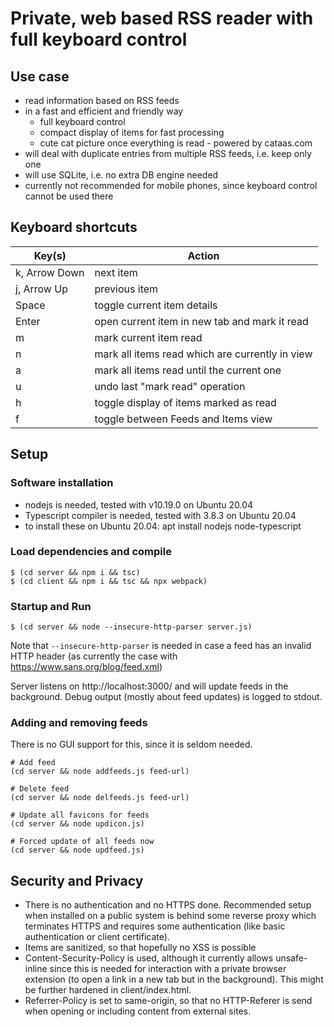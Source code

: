 # Private, web based RSS reader with full keyboard control

## Use case

- read information based on RSS feeds
- in a fast and efficient and friendly way
    - full keyboard control
    - compact display of items for fast processing
    - cute cat picture once everything is read - powered by cataas.com
- will deal with duplicate entries from multiple RSS feeds, i.e. keep only one
- will use SQLite, i.e. no extra DB engine needed
- currently not recommended for mobile phones, since keyboard control cannot be
  used there

## Keyboard shortcuts

| Key(s)        | Action    |
| ------------- | --------- |
| k, Arrow Down | next item |
| j, Arrow Up   | previous item |
| Space         | toggle current item details |
| Enter         | open current item in new tab and mark it read |
| m             | mark current item read |
| n             | mark all items read which are currently in view |
| a             | mark all items read until the current one |
| u             | undo last "mark read" operation |
| h             | toggle display of items marked as read |
| f             | toggle between Feeds and Items view |

## Setup

### Software installation

- nodejs is needed, tested with v10.19.0 on Ubuntu 20.04
- Typescript compiler is needed, tested with 3.8.3 on Ubuntu 20.04
- to install these on Ubuntu 20.04: apt install nodejs node-typescript

### Load dependencies and compile

    $ (cd server && npm i && tsc)
    $ (cd client && npm i && tsc && npx webpack)

### Startup and Run

    $ (cd server && node --insecure-http-parser server.js)

Note that `--insecure-http-parser` is needed in case a feed has an invalid
HTTP header (as currently the case with https://www.sans.org/blog/feed.xml)

Server listens on http://localhost:3000/ and will update feeds in the
background. Debug output (mostly about feed updates) is logged to stdout. 

### Adding and removing feeds

There is no GUI support for this, since it is seldom needed.

    # Add feed
    (cd server && node addfeeds.js feed-url)

    # Delete feed
    (cd server && node delfeeds.js feed-url)

    # Update all favicons for feeds
    (cd server && node updicon.js)

    # Forced update of all feeds now
    (cd server && node updfeed.js)


## Security and Privacy

- There is no authentication and no HTTPS done. Recommended setup when installed
  on a public system is behind some reverse proxy which terminates HTTPS and
  requires some authentication (like basic authentication or client certificate).
- Items are sanitized, so that hopefully no XSS is possible
- Content-Security-Policy is used, although it currently allows unsafe-inline
  since this is needed for interaction with a private browser extension (to open
  a link in a new tab but in the background). This might be further hardened in
  client/index.html.
- Referrer-Policy is set to same-origin, so that no HTTP-Referer is send when
  opening or including content from external sites.

